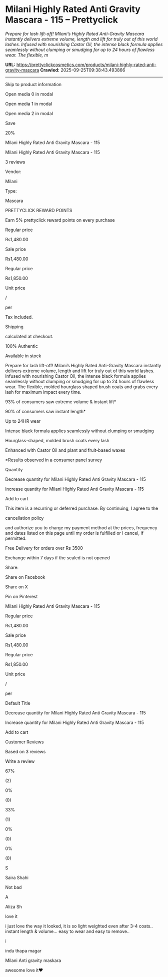 # Milani Highly Rated Anti Gravity Mascara - 115 – Prettyclick

*Prepare for lash lift-off! Milani’s Highly Rated Anti-Gravity Mascara instantly delivers extreme volume, length and lift for truly out of this world lashes. Infused with nourishing Castor Oil, the intense black formula applies seamlessly without clumping or smudging for up to 24 hours of flawless wear. The flexible, m*

**URL:** https://prettyclickcosmetics.com/products/milani-highly-rated-anti-gravity-mascara
**Crawled:** 2025-09-25T09:38:43.493866

---

Skip to product information

Open media 0 in modal

Open media 1 in modal

Open media 2 in modal

Save

20%

Milani Highly Rated Anti Gravity Mascara - 115

Milani Highly Rated Anti Gravity Mascara - 115

3 reviews

Vendor:

Milani

Type:

Mascara

PRETTYCLICK REWARD POINTS

Earn 5% prettyclick reward points on every purchase

Regular price

Rs1,480.00

Sale price

Rs1,480.00

Regular price

Rs1,850.00

Unit price

/

per

Tax included.

Shipping

calculated at checkout.

100% Authentic

Available in stock

Prepare for lash lift-off! Milani’s Highly Rated Anti-Gravity Mascara instantly delivers extreme volume, length and lift for truly out of this world lashes. Infused with nourishing Castor Oil, the intense black formula applies seamlessly without clumping or smudging for up to 24 hours of flawless wear. The flexible, molded hourglass shaped brush coats and grabs every lash for maximum impact every time.

93% of consumers saw extreme volume & instant lift*

90% of consumers saw instant length*

Up to 24HR wear

Intense black formula applies seamlessly without clumping or smudging

Hourglass-shaped, molded brush coats every lash

Enhanced with Castor Oil and plant and fruit-based waxes

*Results observed in a consumer panel survey

Quantity

Decrease quantity for Milani Highly Rated Anti Gravity Mascara - 115

Increase quantity for Milani Highly Rated Anti Gravity Mascara - 115

Add to cart

This item is a recurring or deferred purchase. By continuing, I agree to the

cancellation policy

and authorize you to charge my payment method at the prices, frequency and dates listed on this page until my order is fulfilled or I cancel, if permitted.

Free Delivery for orders over Rs 3500

Exchange within 7 days if the sealed is not opened

Share:

Share on Facebook

Share on X

Pin on Pinterest

Milani Highly Rated Anti Gravity Mascara - 115

Regular price

Rs1,480.00

Sale price

Rs1,480.00

Regular price

Rs1,850.00

Unit price

/

per

Default Title

Decrease quantity for Milani Highly Rated Anti Gravity Mascara - 115

Increase quantity for Milani Highly Rated Anti Gravity Mascara - 115

Add to cart

Customer Reviews

Based on 3 reviews

Write a review

67%

(2)

0%

(0)

33%

(1)

0%

(0)

0%

(0)

S

Saira Shahi

Not bad

A

Aliza Sh

love it

i just love the way it looked, it is so light weighted even after 3-4 coats.. instant length & volume... easy to wear and easy to remove..

i

indu thapa magar

Milani Anti gravity maskara

awesome love it❤️